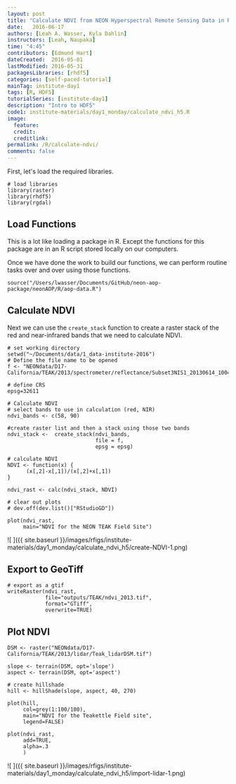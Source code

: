 ```yaml
---
layout: post
title: "Calculate NDVI from NEON Hyperspectral Remote Sensing Data in R"
date:   2016-06-17
authors: [Leah A. Wasser, Kyla Dahlin]
instructors: [Leah, Naupaka]
time: "4:45"
contributors: [Edmund Hart]
dateCreated:  2016-05-01
lastModified: 2016-05-31
packagesLibraries: [rhdf5]
categories: [self-paced-tutorial]
mainTag: institute-day1
tags: [R, HDF5]
tutorialSeries: [institute-day1]
description: "Intro to HDF5"
code1: institute-materials/day1_monday/calculate_ndvi_h5.R
image:
  feature:
  credit:
  creditlink:
permalink: /R/calculate-ndvi/
comments: false
---
```


First, let's load the required libraries.


    # load libraries
    library(raster)
    library(rhdf5)
    library(rgdal)

## Load Functions

This is a lot like loading a package in R. Except the functions for this package
are in an R script stored locally on our computers.

Once we have done the work to build our functions, we can perform routine tasks
over and over using those functions.


    source("/Users/lwasser/Documents/GitHub/neon-aop-package/neonAOP/R/aop-data.R")


## Calculate NDVI

Next we can use the `create_stack` function to create a raster stack of the
red and near-infrared bands that we need to calculate NDVI.


    # set working directory
    setwd("~/Documents/data/1_data-institute-2016")
    # Define the file name to be opened
    f <- "NEONdata/D17-California/TEAK/2013/spectrometer/reflectance/Subset3NIS1_20130614_100459_atmcor.h5"
    
    # define CRS
    epsg=32611
    
    # Calculate NDVI
    # select bands to use in calculation (red, NIR)
    ndvi_bands <- c(58, 90)
    
    #create raster list and then a stack using those two bands
    ndvi_stack <-  create_stack(ndvi_bands,
                                file = f,
                                epsg = epsg)
    
    # calculate NDVI
    NDVI <- function(x) {
    	  (x[,2]-x[,1])/(x[,2]+x[,1])
    }
    
    ndvi_rast <- calc(ndvi_stack, NDVI)
    
    # clear out plots
    # dev.off(dev.list()["RStudioGD"])
    
    plot(ndvi_rast,
         main="NDVI for the NEON TEAK Field Site")

![ ]({{ site.baseurl }}/images/rfigs/institute-materials/day1_monday/calculate_ndvi_h5/create-NDVI-1.png)

## Export to GeoTiff


    # export as a gtif
    writeRaster(ndvi_rast,
                file="outputs/TEAK/ndvi_2013.tif",
                format="GTiff",
                overwrite=TRUE)

## Plot NDVI


    DSM <- raster("NEONdata/D17-California/TEAK/2013/lidar/Teak_lidarDSM.tif")  
    
    slope <- terrain(DSM, opt='slope')
    aspect <- terrain(DSM, opt='aspect')
    
    # create hillshade
    hill <- hillShade(slope, aspect, 40, 270)
    
    plot(hill,
         col=grey(1:100/100),
         main="NDVI for the Teakettle Field site",
         legend=FALSE)
    
    plot(ndvi_rast,
         add=TRUE,
         alpha=.3
         )

![ ]({{ site.baseurl }}/images/rfigs/institute-materials/day1_monday/calculate_ndvi_h5/import-lidar-1.png)
